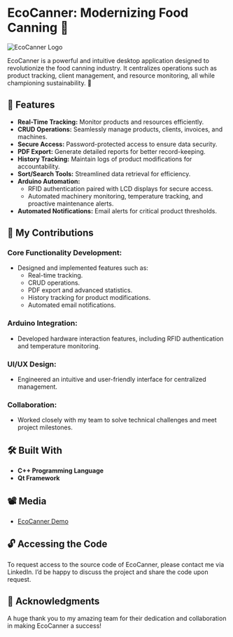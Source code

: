 # EcoCanner: Modernizing Food Canning 🌱  

![EcoCanner Logo](ecocanner-logo.png)  

EcoCanner is a powerful and intuitive desktop application designed to revolutionize the food canning industry. It centralizes operations such as product tracking, client management, and resource monitoring, all while championing sustainability. 🚀  

## 🌟 Features  
- **Real-Time Tracking:** Monitor products and resources efficiently.  
- **CRUD Operations:** Seamlessly manage products, clients, invoices, and machines.  
- **Secure Access:** Password-protected access to ensure data security.  
- **PDF Export:** Generate detailed reports for better record-keeping.  
- **History Tracking:** Maintain logs of product modifications for accountability.  
- **Sort/Search Tools:** Streamlined data retrieval for efficiency.  
- **Arduino Automation:**  
  - RFID authentication paired with LCD displays for secure access.  
  - Automated machinery monitoring, temperature tracking, and proactive maintenance alerts.  
- **Automated Notifications:** Email alerts for critical product thresholds.  

## 🔧 My Contributions  
### Core Functionality Development:  
- Designed and implemented features such as:  
  - Real-time tracking.  
  - CRUD operations.  
  - PDF export and advanced statistics.  
  - History tracking for product modifications.  
  - Automated email notifications.  
### Arduino Integration:  
- Developed hardware interaction features, including RFID authentication and temperature monitoring.  
### UI/UX Design:  
- Engineered an intuitive and user-friendly interface for centralized management.  
### Collaboration:  
- Worked closely with my team to solve technical challenges and meet project milestones.  

## 🛠️ Built With  
- **C++ Programming Language**  
- **Qt Framework**  

## 📽️ Media  
- [EcoCanner Demo](https://drive.google.com/file/d/19KB3gZTQs8vhLpyWvqFBaUXHorK2SCL0/view?usp=sharing)  

## 🔓 Accessing the Code  
To request access to the source code of EcoCanner, please contact me via LinkedIn. I’d be happy to discuss the project and share the code upon request.  

## 🤝 Acknowledgments  
A huge thank you to my amazing team for their dedication and collaboration in making EcoCanner a success!  
